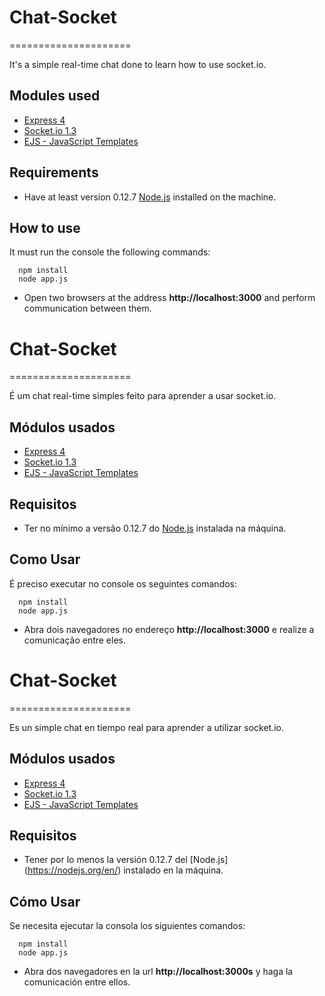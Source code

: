 # **Chat-Socket**
=====================

It's a simple real-time chat done to learn how to use socket.io.

## **Modules used**

* [Express 4](http://expressjs.com/)
* [Socket.io 1.3](http://socket.io/)
* [EJS - JavaScript Templates](http://www.embeddedjs.com/)

## **Requirements** 

* Have at least version 0.12.7 [Node.js](https://nodejs.org/en/) installed on the machine.

## **How to use**

It must run the console the following commands:

```
  npm install
  node app.js
```
* Open two browsers at the address **http://localhost:3000** and perform communication between them.



# **Chat-Socket**
=====================

É um chat real-time simples feito para aprender a usar socket.io.

## **Módulos usados**

* [Express 4](http://expressjs.com/)
* [Socket.io 1.3](http://socket.io/)
* [EJS - JavaScript Templates](http://www.embeddedjs.com/)

## **Requisitos**

* Ter no mínimo a versão 0.12.7 do [Node.js](https://nodejs.org/en/) instalada na máquina.

## **Como Usar**

É preciso executar no console os seguintes comandos:

```
  npm install
  node app.js
```

* Abra dois navegadores no endereço **http://localhost:3000** e realize a comunicação entre eles.



# **Chat-Socket**
=====================

Es un simple chat en tiempo real para aprender a utilizar socket.io.

## **Módulos usados**

* [Express 4](http://expressjs.com/)
* [Socket.io 1.3](http://socket.io/)
* [EJS - JavaScript Templates](http://www.embeddedjs.com/)

## **Requisitos**

* Tener por lo menos la versión 0.12.7 del [Node.js] (https://nodejs.org/en/) instalado en la máquina.

## **Cómo Usar**

Se necesita ejecutar la consola los siguientes comandos:

```
  npm install
  node app.js
```

* Abra dos navegadores en la url **http://localhost:3000s** y haga la comunicación entre ellos.

